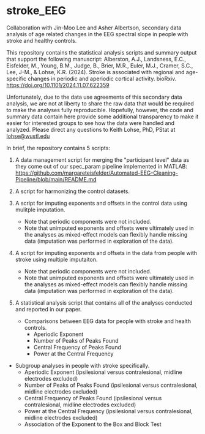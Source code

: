 # stroke_EEG
Collaboration with Jin-Moo Lee and Asher Albertson, secondary data analysis of age related changes in the EEG spectral slope in people with stroke and healthy controls.

This repository contains the statistical analysis scripts and summary output that support the following manuscript:
Alberston, A.J., Landsness, E.C., Eisfelder, M., Young, B.M., Judge, B., Brier, M.R., Euler, M.J., Cramer, S.C., Lee, J-M., & Lohse, K.R. (2024). Stroke is associated with regional and age-specific changes in periodic and aperiodic cortical activity. bioRxiv. https://doi.org/10.1101/2024.11.07.622359

Unfortunately, due to the data use agreements of this secondary data analysis, we are not at liberty to share the raw data that would be required to make the analyses fully reproducible. Hopefully, however, the code and summary data contain here provide some additional transparency to make it easier for interested groups to see how the data were handled and analyzed. Please direct any questions to Keith Lohse, PhD, PStat at lohse@wustl.edu

In brief, the repository contains 5 scripts:
1. A data management script for merging the "participant level" data as they come out of our spec_param pipeline implemented in MATLAB: https://github.com/margareteisfelder/Automated-EEG-Cleaning-Pipeline/blob/main/README.md

2. A script for harmonizing the control datasets.

3. A script for imputing exponents and offsets in the control data using mulitple imputation.
   - Note that periodic components were not included.
   - Note that unimputed exponents and offsets were ultimately used in the analyses as mixed-effect models can flexibly handle missing data (imputation was performed in exploration of the data).

4. A script for imputing exponents and offsets in the data from people with stroke using multiple imputaiton.
   - Note that periodic components were not included.
   - Note that unimputed exponents and offsets were ultimately used in the analyses as mixed-effect models can flexibly handle missing data (imputation was performed in exploration of the data).

5. A statistical analysis script that contains all of the analyses conducted and reported in our paper.
   - Comparisons between EEG data for people with stroke and health controls.
     - Aperiodic Exponent
     - Number of Peaks of Peaks Found
     - Central Frequency of Peaks Found
     - Power at the Central Frequency
  - Subgroup analyses in people with stroke specifically.
     - Aperiodic Exponent (ipsilesional versus contralesional, midline electrodes excluded)
     - Number of Peaks of Peaks Found (ipsilesional versus contralesional, midline electrodes excluded)
     - Central Frequency of Peaks Found (ipsilesional versus contralesional, midline electrodes excluded)
     - Power at the Central Frequency (ipsilesional versus contralesional, midline electrodes excluded)
     - Association of the Exponent to the Box and Block Test


